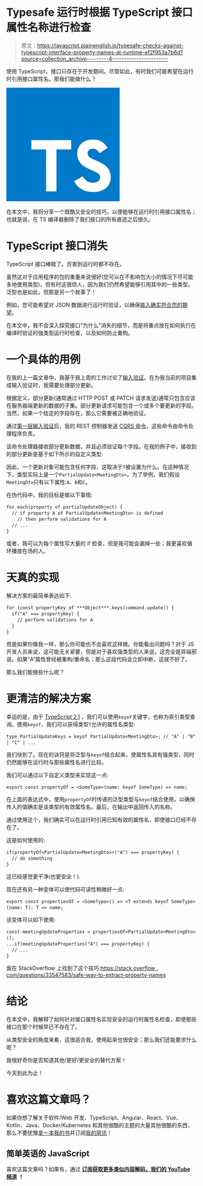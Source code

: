 # Typesafe 运行时根据 TypeScript 接口属性名称进行检查

> 原文：<https://javascript.plainenglish.io/typesafe-checks-against-typescript-interface-property-names-at-runtime-ef2f953a7b6d?source=collection_archive---------4----------------------->

使用 TypeScript，接口只存在于开发期间。尽管如此，有时我们可能希望在运行时引用接口属性名。那我们能做什么？

![](img/aed64ce884b654d2b7fe08b628d15bdf.png)

在本文中，我将分享一个既酷又安全的技巧，以便能够在运行时引用接口属性名；也就是说，在 TS 编译器删除了我们接口的所有痕迹之后很久。

# TypeScript 接口消失

TypeScript 接口棒极了。厉害到运行时都不存在。

虽然这对于应用程序的包的重量来说很好(您可以在不影响包大小的情况下尽可能多地使用类型)，但有时这很烦人，因为我们仍然希望能够引用其中的一些类型。泛型也是如此，但那是另一个故事了！

例如，您可能希望对 JSON 数据进行运行时验证，以确保[输入确实符合您的期望](https://medium.com/@dSebastien/input-validation-with-nestjs-7184ba81af7e)。

在本文中，我不会深入探究接口“为什么”消失的细节，而是将重点放在如何执行在编译时验证的强类型运行时检查，以及如何防止重构。

# 一个具体的用例

在我的上一篇文章中，我基于我上周的工作讨论了[输入验证](https://medium.com/@dSebastien/input-validation-with-nestjs-7184ba81af7e)。在为我当前的项目集成输入验证时，我需要处理部分更新。

根据定义，部分更新(通常通过 HTTP POST 或 PATCH 请求发送)通常只包含应该在服务器端更新的数据的子集。部分更新请求可能包含一个或多个要更新的字段。当然，如果一个给定的字段存在，那么它需要被正确地验证。

通过[第一层输入验证](https://medium.com/@dSebastien/input-validation-with-nestjs-7184ba81af7e)后，我的 REST 控制器发送 [CQRS 命令](https://docs.nestjs.com/recipes/cqrs)，这些命令由命令处理程序负责。

该命令处理器接收部分更新数据，并且必须验证每个字段。在我的例子中，接收到的部分更新是基于如下所示的自定义类型:

因此，一个更新对象可能包含任何字段，这取决于`T`被设置为什么。在这种情况下，类型实际上是一个`PartialUpdate<MeetingDto>`。为了举例，我们假设`MeetingDto`只有以下属性:`A`、`B`和`C`。

在伪代码中，我的目标是做以下事情:

```
for each(property of partialUpdateObject) {
  // if property A of PartialUpdate<MeetingDto> is defined
    // then perform validations for A
  // ...
}
```

或者，我可以为每个属性写大量的 if 检查，但是我可能会漏掉一些；我更喜欢循环播放在场的人。

# 天真的实现

解决方案的最简单表达如下:

```
for (const propertyKey of ***Object***.keys(command.update)) {
  if("A" === propertyKey) {
    // perform validations for A
  }
}
```

但是如果你像我一样，那么你可能也不会喜欢这样做。你能看出问题吗？对于 JS 开发人员来说，这可能无关紧要，但是对于喜欢强类型的人来说，这完全是异端邪说。如果“A”属性曾经被重构/重命名；那么这段代码会立即中断，这就不好了。

那么我们能做些什么呢？

# 更清洁的解决方案

幸运的是，由于 [TypeScript 2.1](https://www.typescriptlang.org/docs/handbook/release-notes/typescript-2-1.html) ，我们可以使用`keyof`关键字，也称为索引类型查询。使用`keyof`，我们可以获得类型`T`允许的属性名类型:

```
type PartialUpdateKeys = keyof PartialUpdate<MeetingDto>; // "A" | "B" | "C" | ...
```

我们快到了。现在的诀窍是将泛型与`keyof`结合起来，使属性名具有强类型，同时仍然能够在运行时与那些属性名进行比较。

我们可以通过以下自定义类型来实现这一点:

```
export const propertyOf = <SomeType>(name: keyof SomeType) => name;
```

在上面的表达式中，使用`propertyOf`时传递的泛型类型与`keyof`结合使用，以确保传入的值确实是该类型的有效属性名。最后，在输出中返回传入的名称。

通过使用这个，我们确实可以在运行时引用已知有效的属性名，即使接口已经不存在了。

这是如何使用的:

```
if(propertyOf<PartialUpdate<MeetingDto>>("A") === propertyKey) {
  // do something
}
```

这已经感觉更干净(也更安全！).

现在还有另一种变体可以使代码可读性稍微好一点:

```
export const propertiesOf = <SomeType>() => <T extends keyof SomeType>(name: T): T => name;
```

该变体可以如下使用:

```
const meetingUpdateProperties = propertiesOf<PartialUpdate<MeetingDto>();
...if(meetingUpdateProperties("A") === propertyKey) {
  // ...
}
```

我在 StackOverflow 上找到了这个技巧:[https://stack overflow . com/questions/33547583/safe-way-to-extract-property-names](https://stackoverflow.com/questions/33547583/safe-way-to-extract-property-names)

# 结论

在本文中，我解释了如何针对接口属性名实现安全的运行时属性名检查，即使那些接口在那个时候早已不存在了。

从类型安全的角度来看，这很适合我，使用起来也很安全；那么我们还能要求什么呢？

我很好奇你是否知道其他/更好/更安全的替代方案！

今天到此为止！

# 喜欢这篇文章吗？

如果你想了解关于软件/Web 开发、TypeScript、Angular、React、Vue、Kotlin、Java、Docker/Kubernetes 和其他很酷的主题的大量其他很酷的东西，那么不要犹豫[拿一本我的书](https://www.amazon.com/Learn-TypeScript-Building-Applications-understanding-ebook/dp/B081FB89BL)并订阅[我的简讯](https://mailchi.mp/fb661753d54a/developassion-newsletter)！

## 简单英语的 JavaScript

喜欢这篇文章吗？如果有，通过 [**订阅获取更多类似内容解码，我们的 YouTube 频道**](https://www.youtube.com/channel/UCtipWUghju290NWcn8jhyAw) **！**